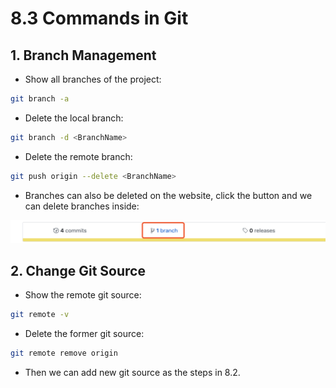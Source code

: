 # 8.3 Commands in Git

## 1. Branch Management

* Show all branches of the project:

```bash
git branch -a
```

* Delete the local branch:

```bash
git branch -d <BranchName>
```

* Delete the remote branch:

```bash
git push origin --delete <BranchName>
```

* Branches can also be deleted on the website, click the button and we can delete branches inside:

![](../.gitbook/assets/image%20%2872%29.png)

## 2. Change Git Source

* Show the remote git source:

```bash
git remote -v
```

* Delete the former git source:

```bash
git remote remove origin
```

* Then we can add new git source as the steps in 8.2.

